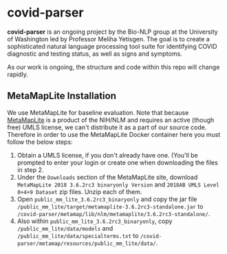 # covid-parser

**covid-parser** is an ongoing project by the Bio-NLP group at the University of Washington led by Professor Meliha Yetisgen. 
The goal is to create a sophisticated natural language processing tool suite for identifying COVID diagnostic and testing status, 
as well as signs and symptoms. 

As our work is ongoing, the structure and code within this repo will change rapidly.

## MetaMapLite Installation
We use MetaMapLite for baseline evaluation. Note that because [MetaMapLite](https://metamap.nlm.nih.gov/MetaMapLite.shtml) is a 
product of the NIH/NLM and requires an active (though free) UMLS license, we can't distribute it as a part of our source code. Therefore in order to use the MetaMapLite Docker container here you must follow the below steps:

1. Obtain a UMLS license, if you don't already have one. (You'll be prompted to enter your login or create one when downloading the files in step 2.
2. Under the `Downloads` section of the MetaMapLite site, download `MetaMapLite 2018 3.6.2rc3 binaryonly Version` and `2018AB UMLS Level 0+4+9 Dataset` zip files. Unzip each of them.
3. Open `public_mm_lite_3.6.2rc3_binaryonly` and copy the jar file `/public_mm_lite/target/metamaplite-3.6.2rc3-standalone.jar` to `/covid-parser/metamap/lib/nlm/metamaplite/3.6.2rc3-standalone/`.
4. Also within `public_mm_lite_3.6.2rc3_binaryonly`, copy `/public_mm_lite/data/models` and `/public_mm_lite/data/specialterms.txt` to `/covid-parser/metamap/resources/public_mm_lite/data/`.

